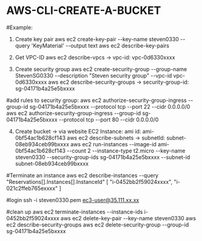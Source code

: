 # AWS-CLI-CREATE-A-BUCKET
#Example:

1) Create key pair
aws ec2 create-key-pair --key-name steven0330 --query 'KeyMaterial' --output text
aws ec2 describe-key-pairs

2) Get VPC-ID
aws ec2 describe-vpcs
-> vpc-id: vpc-0d6330xxxx

3) Create security group
aws ec2 create-security-group --group-name StevenSG0330 --description "Steven security group" --vpc-id vpc-0d6330xxxx
aws ec2 describe-security-groups
-> security-group-id: sg-04171b4a25e5bxxxx

#add rules to security group:
aws ec2 authorize-security-group-ingress --group-id sg-04171b4a25e5bxxxx --protocol tcp --port 22 --cidr 0.0.0.0/0
aws ec2 authorize-security-group-ingress --group-id sg-04171b4a25e5bxxxx --protocol tcp --port 80 --cidr 0.0.0.0/0

4) Create bucket
-> via website EC2 Instance: ami id: ami-0bf54ac1b628cf143
aws ec2 describe-subnets
-> subnetId: subnet-08eb934ceb99bxxxx
aws ec2 run-instances --image-id ami-0bf54ac1b628cf143 --count 2 --instance-type t2.micro --key-name steven0330 --security-group-ids sg-04171b4a25e5bxxxx --subnet-id subnet-08eb934ceb99bxxxx

#Terminate an instance
aws ec2 describe-instances --query "Reservations[].Instances[].InstanceId"
[
    "i-0452bb2f59024xxxx",
    "i-021c2ffeb765exxxx"
]

#login
ssh -i steven0330.pem ec3-user@35.111.xx.xx

#clean up
aws ec2 terminate-instances --instance-ids i-0452bb2f59024xxxx
aws ec2 delete-key-pair --key-name steven0330
aws ec2 describe-security-groups
aws ec2 delete-security-group --group-id sg-04171b4a25e5bxxxx
